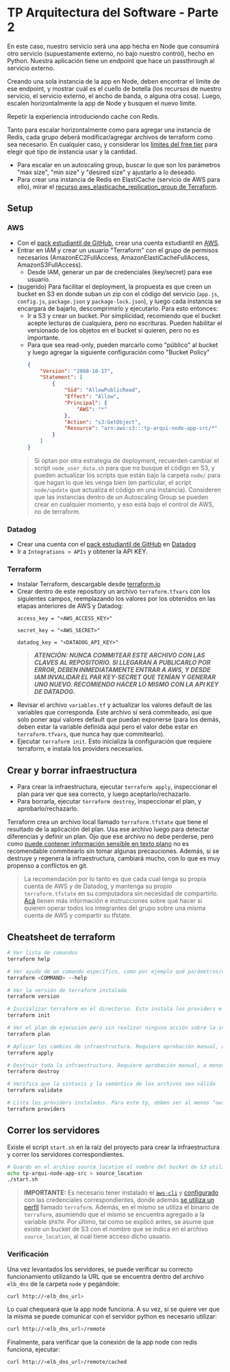 # TP Arquitectura del Software - Parte 2

En este caso, nuestro servicio será una app hecha en Node que consumirá otro servicio (supuestamente externo, no bajo nuestro control), hecho en Python. Nuestra aplicación tiene un endpoint que hace un passthrough al servicio externo.

Creando una sola instancia de la app en Node, deben encontrar el límite de ese endpoint, y mostrar cuál es el cuello de botella (los recursos de nuestro servicio, el servicio externo, el ancho de banda, o alguna otra cosa). Luego, escalen horizontalmente la app de Node y busquen el nuevo límite.

Repetir la experiencia introduciendo cache con Redis.

Tanto para escalar horizontalmente como para agregar una instancia de Redis, cada grupo deberá modificar/agregar archivos de terraform como sea necesario. En cualquier caso, y considerar los [límites del free tier](https://aws.amazon.com/free/?awsf.Free%20Tier%20Types=*default) para elegir qué tipo de instancia usar y la cantidad.
- Para escalar en un autoscaling group, buscar lo que son los parámetros "max size", "min size" y "desired size" y ajustarlo a lo deseado.
- Para crear una instancia de Redis en ElastiCache (servicio de AWS para ello), mirar el [recurso aws_elasticache_replication_group de Terraform](https://www.terraform.io/docs/providers/aws/r/elasticache_replication_group.html).


## Setup
### AWS
- Con el [pack estudiantil de GitHub](https://education.github.com/pack), crear una cuenta estudiantil en [AWS](https://aws.amazon.com/).
- Entrar en IAM y crear un usuario "Terraform" con el grupo de permisos necesarios (AmazonEC2FullAccess, AmazonElastiCacheFullAccess, AmazonS3FullAccess).
    - Desde IAM, generar un par de credenciales (key/secret) para ese usuario.
- (sugerido) Para facilitar el deployment, la propuesta es que creen un bucket en S3 en donde suban un zip con el código del servicio (`app.js`, `config.js`, `package.json` y `package-lock.json`), y luego cada instancia se encargará de bajarlo, descomprimirlo y ejecutarlo. Para esto entonces:
    - Ir a S3 y crear un bucket. Por simplicidad, recomiendo que el bucket acepte lecturas de cualquiera, pero no escrituras. Pueden habilitar el versionado de los objetos en el bucket si quieren, pero no es importante.
    - Para que sea read-only, pueden marcarlo como "público" al bucket y luego agregar la siguiente configuración como "Bucket Policy"
        ```json
        {
            "Version": "2008-10-17",
            "Statement": [
                {
                    "Sid": "AllowPublicRead",
                    "Effect": "Allow",
                    "Principal": {
                        "AWS": "*"
                    },
                    "Action": "s3:GetObject",
                    "Resource": "arn:aws:s3:::tp-arqui-node-app-src/*"
                }
            ]
        }
        ```
    > Si optan por otra estrategia de deployment, recuerden cambiar el script `node_user_data.sh` para que no busque el código en S3, y pueden actualizar los scripts que están bajo la carpeta `node/` para que hagan lo que les venga bien (en particular, el script `node/update` que actualiza el código en una instancia). Consideren que las instancias dentro de un Autoscaling Group se pueden crear en cualquier momento, y eso está bajo el control de AWS, no de terraform.

### Datadog
- Crear una cuenta con el [pack estudiantil de GitHub](https://education.github.com/pack) en [Datadog](https://www.datadoghq.com/)
- Ir a `Integrations > APIs` y obtener la API KEY.

### Terraform
- Instalar Terraform, descargable desde [terraform.io](https://www.terraform.io/)
- Crear dentro de este repository un archivo `terraform.tfvars` con los siguientes campos, reemplazando los valores por los obtenidos en las etapas anteriores de AWS y Datadog:
    ```properties
    access_key = "<AWS_ACCESS_KEY>"

    secret_key = "<AWS_SECRET>"

    datadog_key = "<DATADOG_API_KEY>"
    ```
    > _**ATENCIÓN: NUNCA COMMITEAR ESTE ARCHIVO CON LAS CLAVES AL REPOSITORIO. SI LLEGARAN A PUBLICARLO POR ERROR, DEBEN INMEDIATAMENTE ENTRAR A AWS, Y DESDE IAM INVALIDAR EL PAR KEY-SECRET QUE TENÍAN Y GENERAR UNO NUEVO. RECOMIENDO HACER LO MISMO CON LA API KEY DE DATADOG.**_
- Revisar el archivo `variables.tf` y actualizar los valores default de las variables que corresponda. Este archivo sí será commiteado, así que solo poner aquí valores default que puedan exponerse (para los demás, deben estar la variable definida aquí pero el valor debe estar en `terraform.tfvars`, que nunca hay que commitearlo).
- Ejecutar `terraform init`. Esto inicializa la configuración que requiere terraform, e instala los providers necesarios.

## Crear y borrar infraestructura
- Para crear la infraestructura, ejecutar `terraform apply`, inspeccionar el plan para ver que sea correcto, y luego aceptarlo/rechazarlo.
- Para borrarla, ejecutar `terraform destroy`, inspeccionar el plan, y aprobarlo/rechazarlo.

Terraform crea un archivo local llamado `terraform.tfstate` que tiene el resultado de la aplicación del plan. Usa ese archivo luego para detectar diferencias y definir un plan. Ojo que ese archivo no debe perderse, pero como [puede contener información sensible en texto plano](https://www.terraform.io/docs/state/sensitive-data.html) no es recomendable commitearlo sin tomar algunas precauciones. Además, si se destruye y regenera la infraestructura, cambiará mucho, con lo que es muy propenso a conflictos en git.
>La recomendación por lo tanto es que cada cual tenga su propia cuenta de AWS y de Datadog, y mantenga su propio `terraform.tfstate` en su computadora sin necesidad de compartirlo. [Acá](https://www.terraform.io/docs/state/remote.html) tienen más información e instrucciones sobre qué hacer si quieren operar todos los integrantes del grupo sobre una misma cuenta de AWS y compartir su tfstate.


## Cheatsheet de terraform
```sh
# Ver lista de comandos
terraform help

# Ver ayuda de un comando específico, como por ejemplo qué parámetros/opciones acepta
terraform <COMMAND> --help

# Ver la versión de terraform instalada
terraform version

# Inicializar terraform en el directorio. Esto instala los providers e inicializa archivos de terraform
terraform init

# Ver el plan de ejecución pero sin realizar ninguna acción sobre la infraestructura (no lo aplica)
terraform plan

# Aplicar los cambios de infraestructura. Requiere aprobación manual, a menos que se especifique la opción `-auto-approve`
terraform apply

# Destruir toda la infraestructura. Requiere aprobación manual, a menos que se especifique la opción `-force`
terraform destroy

# Verifica que la sintaxis y la semántica de los archivos sea válida
terraform validate

# Lista los providers instalados. Para este tp, deben ser al menos "aws" y "template"
terraform providers
```

## Correr los servidores
Existe el script `start.sh` en la raíz del proyecto para crear la infraestructura y correr los servidores correspondientes.
```bash
# Guardo en el archivo source_location el nombre del bucket de S3 utilizado para guardar el código para deployar
echo tp-arqui-node-app-src > source_location
./start.sh
```

> **IMPORTANTE:** Es necesario tener instalado el [`aws-cli`](https://docs.aws.amazon.com/es_es/cli/latest/userguide/cli-chap-welcome.html) y [configurado](https://docs.aws.amazon.com/es_es/cli/latest/userguide/cli-config-files.html) con las credenciales correspondientes, donde además [se utiliza un perfil](https://docs.aws.amazon.com/es_es/cli/latest/userguide/cli-multiple-profiles.html) llamado `terraform`. Además, en el mismo se utiliza el binario de `terraform`, asumiendo que el mismo se encuentra agregado a la variable `$PATH`. Por último, tal como se explicó antes, se asume que existe un bucket de S3 con el nombre que se indica en el archivo `source_location`, al cual tiene acceso dicho usuario.

### Verificación
Una vez levantados los servidores, se puede verificar su correcto funcionamiento utilizando la URL que se encuentra dentro del archivo `elb_dns` de la carpeta `node` y pegándole:
```sh
curl http://<elb_dns_url>
```

Lo cual chequeará que la app node funciona. A su vez, si se quiere ver que la misma se puede comunicar con el servidor python es necesario utilizar:
```sh
curl http://<elb_dns_url>/remote
```

Finalmente, para verificar que la conexión de la app node con redis funciona, ejecutar:
```sh
curl http://<elb_dns_url>/remote/cached
```
